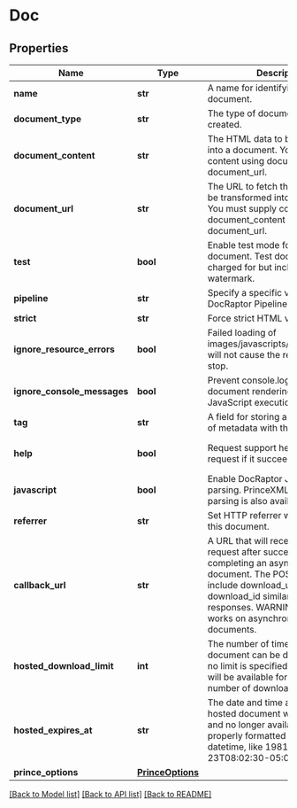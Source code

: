 # Doc


## Properties
Name | Type | Description | Notes
------------ | ------------- | ------------- | -------------
**name** | **str** | A name for identifying your document. | 
**document_type** | **str** | The type of document being created. | 
**document_content** | **str** | The HTML data to be transformed into a document. You must supply content using document_content or document_url.  | [optional] 
**document_url** | **str** | The URL to fetch the HTML data to be transformed into a document. You must supply content using document_content or document_url.  | [optional] 
**test** | **bool** | Enable test mode for this document. Test documents are not charged for but include a watermark. | [optional] [default to True]
**pipeline** | **str** | Specify a specific verison of the DocRaptor Pipeline to use. | [optional] 
**strict** | **str** | Force strict HTML validation. | [optional] 
**ignore_resource_errors** | **bool** | Failed loading of images/javascripts/stylesheets/etc. will not cause the rendering to stop. | [optional] [default to True]
**ignore_console_messages** | **bool** | Prevent console.log from stopping document rendering during JavaScript execution. | [optional] [default to False]
**tag** | **str** | A field for storing a small amount of metadata with this document. | [optional] 
**help** | **bool** | Request support help with this request if it succeeds. | [optional] [default to False]
**javascript** | **bool** | Enable DocRaptor JavaScript parsing. PrinceXML JavaScript parsing is also available elsewhere. | [optional] [default to False]
**referrer** | **str** | Set HTTP referrer when generating this document. | [optional] 
**callback_url** | **str** | A URL that will receive a POST request after successfully completing an asynchronous document. The POST data will include download_url and download_id similar to status API responses. WARNING: this only works on asynchronous documents.  | [optional] 
**hosted_download_limit** | **int** | The number of times a hosted document can be downloaded.  If no limit is specified, the document will be available for an unlimited number of downloads. | [optional] 
**hosted_expires_at** | **str** | The date and time at which a hosted document will be removed and no longer available. Must be a properly formatted ISO 8601 datetime, like 1981-01-23T08:02:30-05:00. | [optional] 
**prince_options** | [**PrinceOptions**](PrinceOptions.md) |  | [optional] 

[[Back to Model list]](../README.md#documentation-for-models) [[Back to API list]](../README.md#documentation-for-api-endpoints) [[Back to README]](../README.md)


